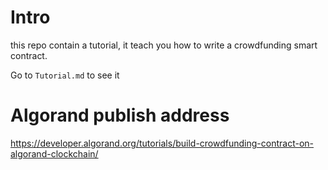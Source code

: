 # Intro

this repo contain a tutorial, it teach you how to write a crowdfunding smart contract.

Go to `Tutorial.md` to see it

# Algorand publish address
https://developer.algorand.org/tutorials/build-crowdfunding-contract-on-algorand-clockchain/
